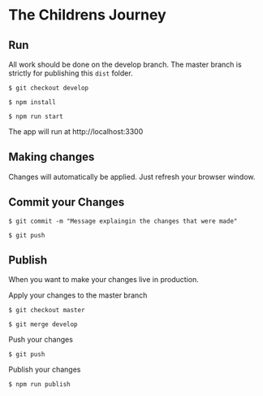 # The Childrens Journey

## Run
All work should be done on the develop branch. The master branch is strictly for publishing this `dist` folder.

```
$ git checkout develop
```

```
$ npm install
```

```
$ npm run start
```
The app will run at http://localhost:3300


## Making changes
Changes will automatically be applied. Just refresh your browser window.

## Commit your Changes

```
$ git commit -m "Message explaingin the changes that were made"
```

```
$ git push
```

## Publish
When you want to make your changes live in production.

Apply your changes to the master branch

```
$ git checkout master
```

```
$ git merge develop
```

Push your changes

```
$ git push
```

Publish your changes

```
$ npm run publish
```
